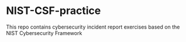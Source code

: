 # NIST-CSF-practice
This repo contains cybersecurity incident report exercises based on the NIST Cybersecurity Framework
